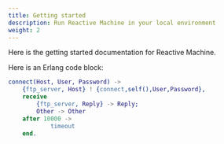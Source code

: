 ```yaml
---
title: Getting started
description: Run Reactive Machine in your local environment
weight: 2
---
```


Here is the getting started documentation for Reactive Machine.

Here is an Erlang code block:

```erlang
connect(Host, User, Password) ->
    {ftp_server, Host} ! {connect,self(),User,Password},
    receive
        {ftp_server, Reply} -> Reply;
        Other -> Other
    after 10000 ->
            timeout
    end.
```
